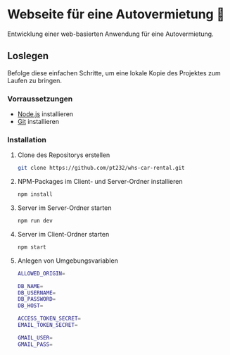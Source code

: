 # Webseite für eine Autovermietung 🚗

Entwicklung einer web-basierten Anwendung für eine Autovermietung.

## Loslegen 

Befolge diese einfachen Schritte, um eine lokale Kopie des Projektes zum Laufen zu bringen.

### Vorraussetzungen 

- [Node.js](https://nodejs.org/) installieren
- [Git](https://git-scm.com/) installieren

### Installation 

1. Clone des Repositorys erstellen
   ```sh
   git clone https://github.com/pt232/whs-car-rental.git
   ```
2. NPM-Packages im Client- und Server-Ordner installieren
   ```sh
   npm install
   ```
3. Server im Server-Ordner starten
   ```sh
   npm run dev
   ```
4. Server im Client-Ordner starten
   ```sh
   npm start
   ```
5. Anlegen von Umgebungsvariablen
   ```sh
   ALLOWED_ORIGIN=
   
   DB_NAME= 
   DB_USERNAME=
   DB_PASSWORD=
   DB_HOST=
   
   ACCESS_TOKEN_SECRET=
   EMAIL_TOKEN_SECRET=
   
   GMAIL_USER=
   GMAIL_PASS=
   ```
